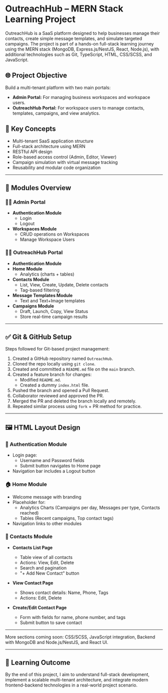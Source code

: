 # OutreachHub – MERN Stack Learning Project

OutreachHub is a SaaS platform designed to help businesses manage their contacts, create simple message templates, and simulate targeted campaigns. The project is part of a hands-on full-stack learning journey using the MERN stack (MongoDB, Express.js/NestJS, React, Node.js), with additional technologies such as Git, TypeScript, HTML, CSS/SCSS, and JavaScript.

## 🌐 Project Objective

Build a multi-tenant platform with two main portals:

- **Admin Portal:** For managing business workspaces and workspace users.
- **OutreachHub Portal:** For workspace users to manage contacts, templates, campaigns, and view analytics.

## 🧠 Key Concepts

- Multi-tenant SaaS application structure
- Full-stack architecture using MERN
- RESTful API design
- Role-based access control (Admin, Editor, Viewer)
- Campaign simulation with virtual message tracking
- Reusability and modular code organization

---

## 🧩 Modules Overview

### 👨‍💼 Admin Portal

- **Authentication Module**
  - Login
  - Logout
- **Workspaces Module**
  - CRUD operations on Workspaces
  - Manage Workspace Users

### 🧑‍💻 OutreachHub Portal

- **Authentication Module**
- **Home Module**
  - Analytics (charts + tables)
- **Contacts Module**
  - List, View, Create, Update, Delete contacts
  - Tag-based filtering
- **Message Templates Module**
  - Text and Text+Image templates
- **Campaigns Module**
  - Draft, Launch, Copy, View Status
  - Store real-time campaign results

---

## ✅ Git & GitHub Setup

Steps followed for Git-based project management:

1. Created a GitHub repository named `OutreachHub`.
2. Cloned the repo locally using `git clone`.
3. Created and committed a `README.md` file on the `main` branch.
4. Created a feature branch for changes:
   - Modified `README.md`.
   - Created a dummy `index.html` file.
5. Pushed the branch and opened a Pull Request.
6. Collaborator reviewed and approved the PR.
7. Merged the PR and deleted the branch locally and remotely.
8. Repeated similar process using `fork` + PR method for practice.

---

## 🖼️ HTML Layout Design

### 🔐 Authentication Module

- Login page:
  - Username and Password fields
  - Submit button navigates to Home page
- Navigation bar includes a Logout button

### 🏠 Home Module

- Welcome message with branding
- Placeholder for:
  - Analytics Charts (Campaigns per day, Messages per type, Contacts reached)
  - Tables (Recent campaigns, Top contact tags)
- Navigation links to other modules

### 📇 Contacts Module

- **Contacts List Page**

  - Table view of all contacts
  - Actions: View, Edit, Delete
  - Search and pagination
  - "+ Add New Contact" button

- **View Contact Page**

  - Shows contact details: Name, Phone, Tags
  - Actions: Edit, Delete

- **Create/Edit Contact Page**
  - Form with fields for name, phone number, and tags
  - Submit button to save contact

---

More sections coming soon: CSS/SCSS, JavaScript integration, Backend with MongoDB and Node.js/NestJS, and React UI.

---

## 🧠 Learning Outcome

By the end of this project, I aim to understand full-stack development, implement a scalable multi-tenant architecture, and integrate modern frontend-backend technologies in a real-world project scenario.
